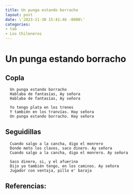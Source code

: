 ```yaml
---
title: Un punga estando borracho
layout: post
date: \'2023-11-30 15:41:46 -0000\'
categories:
- tab
- Los Chileneros
---
```


# Un punga estando borracho

## Copla

~~~
  Un punga estando borracho
  Hablaba de fantasías, Ay señora
  Hablaba de fantasías, Ay señora
~~~

~~~
  Yo tengo plata en los trenes
  Y también en los tranvías. Hay señora
  Un punga estando borracho. Hay señora
~~~

## Seguidillas

~~~
  Cuando salgo a la cancha, digo el monrero
  Donde meto los clavos, saco dinero. Ay señora
  Cuando salgo a la cancha, digo el monrero. Ay señora
~~~

~~~
  Saco dinero, si, y el afuerino
  Dijo yo también tengo, en los caminos. Ay señora
  Jugador con ventaja, pillo e' baraja
~~~

Referencias:
- 
